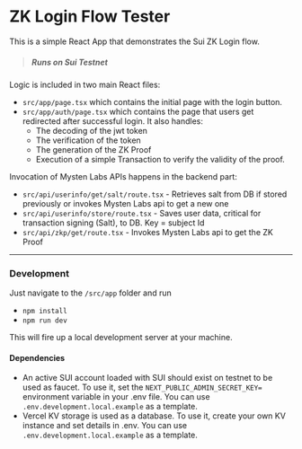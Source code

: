 # ZK Login Flow Tester


This is a simple React App that demonstrates the Sui ZK Login flow.

> ##### Runs on Sui Testnet 

Logic is included in two main React files:

 - `src/app/page.tsx` which contains the initial page with the login button.
 - `src/app/auth/page.tsx` which contains the page that users get redirected after successful login. It also handles:
   - The decoding of the jwt token
   - The verification of the token
   - The generation of the ZK Proof
   - Execution of a simple Transaction to verify the validity of the proof.


Invocation of Mysten Labs APIs happens in the backend part:

- `src/api/userinfo/get/salt/route.tsx` - Retrieves salt from DB if stored previously or invokes Mysten Labs api to get a new one
- `src/api/userinfo/store/route.tsx` - Saves user data, critical for transaction signing (Salt), to DB. Key = subject Id
- `src/api/zkp/get/route.tsx` - Invokes Mysten Labs api to get the ZK Proof

---

### Development

Just navigate to the `/src/app` folder and run
 -   `npm install`
 -   `npm run dev`

This will fire up a local development server at your machine.

#### Dependencies

 - An active SUI account loaded with SUI should exist on testnet to be used as faucet. To use it, set  the `NEXT_PUBLIC_ADMIN_SECRET_KEY=` environment variable in your .env file. You can use `.env.development.local.example` as a template.
 - Vercel KV storage is used as a database. To use it, create your own KV instance and set details in .env. You can use `.env.development.local.example` as a template.
